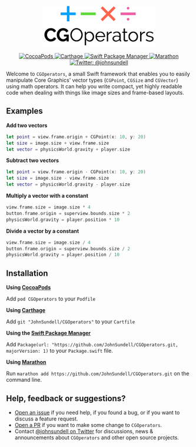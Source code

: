 <p align="center">
    <img src="Logo.png" width="305" max-width="90%" alt="CGOperators" />
</p>

<p align="center">
    <a href="https://cocoapods.org/pods/CGOperators">
        <img src="https://img.shields.io/cocoapods/v/CGOperators.svg" alt="CocoaPods" />
    </a>
    <a href="https://github.com/Carthage/Carthage">
        <img src="https://img.shields.io/badge/carthage-compatible-4BC51D.svg?style=flat" alt="Carthage" />
    </a>
    <a href="https://swift.org/package-manager">
        <img src="https://img.shields.io/badge/spm-compatible-brightgreen.svg?style=flat" alt="Swift Package Manager" />
    </a>
    <a href="https://github.com/JohnSundell/Marathon">
        <img src="https://img.shields.io/badge/marathon-compatible-brightgreen.svg?style=flat" alt="Marathon" />
    </a>
    <a href="https://twitter.com/johnsundell">
        <img src="https://img.shields.io/badge/contact-@johnsundell-blue.svg?style=flat" alt="Twitter: @johnsundell" />
    </a>
</p>

Welcome to `CGOperators`, a small Swift framework that enables you to easily manipulate Core Graphics' vector types (`CGPoint`, `CGSize` and `CGVector`) using math operators. It can help you write compact, yet highly readable code when dealing with things like image sizes and frame-based layouts.

## Examples

**Add two vectors**

```swift
let point = view.frame.origin + CGPoint(x: 10, y: 20)
let size = image.size + view.frame.size
let vector = physicsWorld.gravity + player.size
```

**Subtract two vectors**

```swift
let point = view.frame.origin - CGPoint(x: 10, y: 20)
let size = image.size - view.frame.size
let vector = physicsWorld.gravity - player.size
```

**Multiply a vector with a constant**

```swift
view.frame.size = image.size * 4
button.frame.origin = superview.bounds.size * 2
physicsWorld.gravity = player.position * 10
```

**Divide a vector by a constant**

```swift
view.frame.size = image.size / 4
button.frame.origin = superview.bounds.size / 2
physicsWorld.gravity = player.position / 10
```

## Installation

**Using [CocoaPods](https://cocoapods.org)**

Add `pod CGOperators` to your `Podfile`

**Using [Carthage](https://github.com/Carthage/Carthage)**

Add `git "JohnSundell/CGOperators"` to your `Cartfile`

**Using the [Swift Package Manager](https://github.com/apple/swift-package-manager)**

Add `Package(url: "https://github.com/JohnSundell/CGOperators.git, majorVersion: 1)` to your `Package.swift` file.

**Using [Marathon](https://github.com/JohnSundell/Marathon)**

Run `marathon add https://github.com/JohnSundell/CGOperators.git` on the command line.

## Help, feedback or suggestions?

- [Open an issue](https://github.com/JohnSundell/CGOperators/issues/new) if you need help, if you found a bug, or if you want to discuss a feature request.
- [Open a PR](https://github.com/JohnSundell/CGOperators/pull/new/master) if you want to make some change to `CGOperators`.
- Contact [@johnsundell on Twitter](https://twitter.com/johnsundell) for discussions, news & announcements about `CGOperators` and other open source projects.
